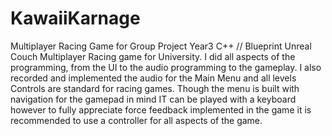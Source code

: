 # KawaiiKarnage
Multiplayer Racing Game for Group Project Year3
C++ // Blueprint Unreal Couch Multiplayer Racing game for University. I did all aspects of the programming, from the UI to the audio programming to the gameplay.
I also recorded and implemented the audio for the Main Menu and all levels 
Controls are standard for racing games. Though the menu is built with navigation for the gamepad in mind
IT can be played with a keyboard however to fully appreciate force feedback implemented in the game it is recommended to use a controller for all aspects of the game.
